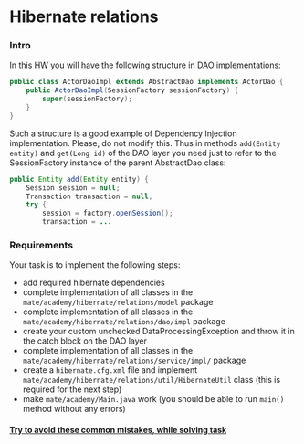  # Hibernate relations

### Intro

In this HW you will have the following structure in DAO implementations:
```java
public class ActorDaoImpl extends AbstractDao implements ActorDao {
    public ActorDaoImpl(SessionFactory sessionFactory) {
        super(sessionFactory);
    }
}
```
Such a structure is a good example of Dependency Injection implementation. Please, do not modify this.
Thus in methods `add(Entity entity)` and `get(Long id)` of the DAO layer you need just to refer to the SessionFactory instance of the parent AbstractDao class:

```java
public Entity add(Entity entity) {
    Session session = null;
    Transaction transaction = null;
    try {
        session = factory.openSession();
        transaction = ...
```

### Requirements

Your task is to implement the following steps:
- add required hibernate dependencies
- complete implementation of all classes in the `mate/academy/hibernate/relations/model` package
- complete implementation of all classes in the `mate/academy/hibernate/relations/dao/impl` package
- create your custom unchecked DataProcessingException and throw it in the catch block on the DAO layer
- complete implementation of all classes in the `mate/academy/hibernate/relations/service/impl/` package
- create a `hibernate.cfg.xml` file and implement `mate/academy/hibernate/relations/util/HibernateUtil` class (this is required for the next step)
- make `mate/academy/Main.java` work (you should be able to run `main()` method without any errors)

#### [Try to avoid these common mistakes, while solving task](./checklist.md)
